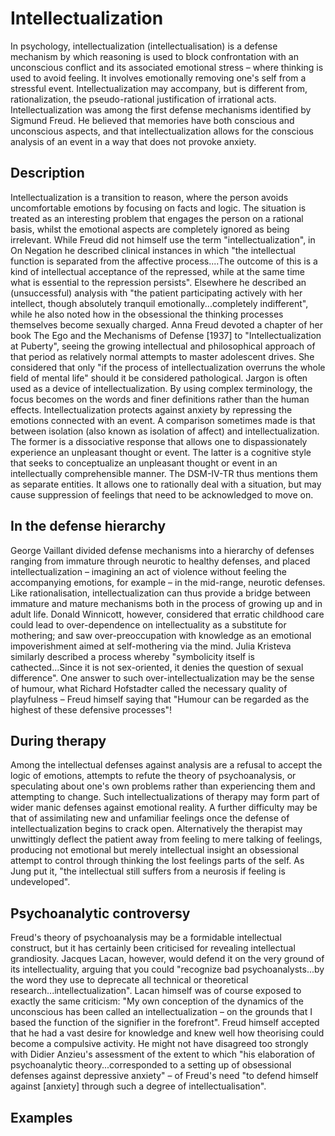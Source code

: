 # Intellectualization

In psychology, intellectualization (intellectualisation) is a defense mechanism by which reasoning is used to block confrontation with an unconscious conflict and its associated emotional stress – where thinking is used to avoid feeling. It involves emotionally removing one's self from a stressful event. Intellectualization may accompany, but is different from, rationalization, the pseudo-rational justification of irrational acts.
Intellectualization was among the first defense mechanisms identified by Sigmund Freud. He believed that memories have both conscious and unconscious aspects, and that intellectualization allows for the conscious analysis of an event in a way that does not provoke anxiety.


## Description

Intellectualization is a transition to reason, where the person avoids uncomfortable emotions by focusing on facts and logic. The situation is treated as an interesting problem that engages the person on a rational basis, whilst the emotional aspects are completely ignored as being irrelevant. 
While Freud did not himself use the term "intellectualization", in  On Negation he described clinical instances in which "the intellectual function is separated from the affective process....The outcome of this is a kind of intellectual acceptance of the repressed, while at the same time what is essential to the repression persists". Elsewhere he described an (unsuccessful) analysis with "the patient participating actively with her intellect, though absolutely tranquil emotionally...completely indifferent", while he also noted how in the obsessional the thinking processes themselves become sexually charged.
Anna Freud devoted a chapter of her book The Ego and the Mechanisms of Defense [1937] to "Intellectualization at Puberty", seeing the growing intellectual and philosophical approach of that period as relatively normal attempts to master adolescent drives.  She considered that only "if the process of intellectualization overruns the whole field of mental life" should it be considered pathological.
Jargon is often used as a device of intellectualization. By using complex terminology, the focus becomes on the words and finer definitions rather than the human effects.
Intellectualization protects against anxiety by repressing the emotions connected with an event. A comparison sometimes made is that between isolation (also known as isolation of affect) and intellectualization.  The former is a dissociative response that allows one to dispassionately experience an unpleasant thought or event. The latter is a cognitive style that seeks to conceptualize an unpleasant thought or event in an intellectually comprehensible manner. The DSM-IV-TR thus mentions them as separate entities. It allows one to rationally deal with a situation, but may cause suppression of feelings that need to be acknowledged to move on.


## In the defense hierarchy

George Vaillant divided defense mechanisms into a hierarchy of defenses ranging from immature through neurotic to healthy defenses,  and placed intellectualization – imagining an act of violence without feeling the accompanying emotions, for example – in the mid-range, neurotic defenses. Like rationalisation, intellectualization can thus provide a bridge between immature and mature mechanisms both in the process of growing up and in adult life.
Donald Winnicott, however, considered that erratic childhood care could lead to over-dependence on intellectuality as a substitute for mothering; and saw over-preoccupation with knowledge as an emotional impoverishment aimed at self-mothering via the mind. Julia Kristeva similarly described a process whereby "symbolicity itself is cathected...Since it is not sex-oriented, it denies the question of sexual difference". 
One answer to such over-intellectualization may be the sense of humour, what Richard Hofstadter called the necessary quality of playfulness – Freud himself saying that "Humour can be regarded as the highest of these defensive processes"!


## During therapy

Among the intellectual defenses against analysis are a refusal to accept the logic of emotions, attempts to refute the theory of psychoanalysis, or speculating about one's own problems rather than experiencing them and attempting to change.
Such intellectualizations of therapy may form part of wider manic defenses against emotional reality. A further difficulty may be that of assimilating new and unfamiliar feelings once the defense of intellectualization begins to crack open.
Alternatively the therapist may unwittingly deflect the patient away from feeling to mere talking of feelings, producing not emotional but merely intellectual insight  an obsessional attempt to control through thinking the lost feelings parts of the self. As Jung put it, "the intellectual still suffers from a neurosis if feeling is undeveloped".


## Psychoanalytic controversy

Freud's theory of psychoanalysis may be a formidable intellectual construct, but it has certainly been criticised for revealing intellectual grandiosity.
Jacques Lacan, however, would defend it on the very ground of its intellectuality, arguing that you could "recognize bad psychoanalysts...by the word they use to deprecate all technical or theoretical research...intellectualization".  Lacan himself was of course exposed to exactly the same criticism: "My own conception of the dynamics of the unconscious has been called an intellectualization – on the grounds that I based the function of the signifier in the forefront".
Freud himself accepted that he had a vast desire for knowledge and knew well how theorising could become a compulsive activity. He might not have disagreed too strongly with Didier Anzieu's assessment of the extent to which "his elaboration of psychoanalytic theory...corresponded to a setting up of obsessional defenses against depressive anxiety" – of Freud's need "to defend himself against [anxiety] through such a degree of intellectualisation".


## Examples

